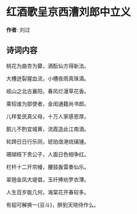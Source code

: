 # 红酒歌呈京西漕刘郎中立义

**作者**: 刘过

## 诗词内容

桃花为曲杏为糵，酒酝仙方得新法。

大槽迸裂猩血流，小槽夜雨真珠滴。

岘山之北古襄阳，春风烂漫草花香。

乘轺谁为部使者，金闺通籍尚书郎。

儿样爱民真父母，十万人家感恩厚。

鹅儿不酌宜城黄，流霞造此江南酒。

轮蹄日日行乐同，琥珀潋滟琉璃锺。

珊瑚枝下贵公子，人面日色相争红。

栏杆十二开帘幔，腰鼓轰雷奏仙乐。

翠翘金凤大堤倡，玉纤捧劝罗衣薄。

人生百岁能几何，海棠花开春较多。

有貂可解换一{豆斗}，醉到天晓待作么。

